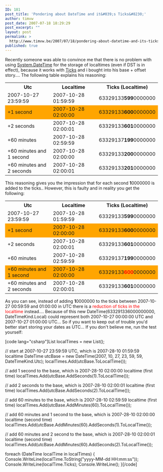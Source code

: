 ```yaml
---
ID: 181
post_title: 'Pondering about DateTime and it&#039;s Ticks&#8230;'
author: timvw
post_date: 2007-07-18 18:29:29
post_excerpt: ""
layout: post
permalink: >
  http://www.timvw.be/2007/07/18/pondering-about-datetime-and-its-ticks/
published: true
---
```

<p>Recently someone was able to convince me that there is no problem with using <a href="http://msdn2.microsoft.com/en-us/library/System.Datetime.aspx">System.DateTime</a> for the storage of localtimes (even if DST is in effect), because it works with <a href="http://msdn2.microsoft.com/en-us/library/system.datetime.ticks.aspx">Ticks</a> and i bought into his base + offset story.... The following table explains his reasoning:</p>
<table width="100%">
 <tr>
 <th style="width: 33%">Utc</th>
  <th style="width: 33%">Localtime</th>
  <th style="width: 33%">Ticks (Localtime)</th>
 </tr>
 <tr>
  <td>2007-10-27 23:59:59</td>
  <td>2007-10-28 01:59:59</td>
  <td>63329133<b>599</b>0000000</td>
 </tr>
 <tr style="background-color: orange">
  <td>+1 second</td>
  <td>2007-10-28 02:00:00</td>
  <td>63329133<b>600</b>0000000</td>
 </tr>
 <tr>
  <td>+2 seconds</td>
  <td>2007-10-28 02:00:01</td>
  <td>63329133<b>601</b>0000000</td>
 </tr>
 <tr>
  <td>+60 minutes</td>
  <td>2007-10-28 02:59:59</td>
  <td>63329137<b>199</b>0000000</td>
 </tr>
 <tr>
  <td>+60 minutes and 1 second</td>
  <td>2007-10-28 02:00:00</td>
  <td>63329133<b>200</b>0000000</td>
 </tr>
 <tr>
  <td>+60 minutes and 2 seconds</td>
  <td>2007-10-28 02:00:01</td>
  <td>63329133<b>201</b>0000000</td>
 </tr>
</table>
<p>This reasoning gives you the impression that for each second <b>1</b>0000000 is added to the ticks.. However, this is faulty and in reality you get the following:</p>
<table width="100%">
 <tr>
  <th style="width: 33%">Utc</th>
  <th style="width: 33%">Localtime</th>
  <th style="width: 33%">Ticks (Localtime)</th>
 </tr>
 <tr>
  <td>2007-10-27 23:59:59</td>
  <td>2007-10-28 01:59:59</td>
  <td>63329133<b>599</b>0000000</td>
 </tr>
 <tr style="background-color: orange">
  <td>+1 second</td>
  <td>2007-10-28 02:00:00</td>
  <td>63329133<b>600</b>0000000</td>
 </tr>
 <tr>
  <td>+2 seconds</td>
  <td>2007-10-28 02:00:01</td>
  <td>63329133<b>601</b>0000000</td>
 </tr>
 <tr>
  <td>+60 minutes</td>
  <td>2007-10-28 02:59:59</td>
  <td>63329137<b>199</b>0000000</td>
 </tr>
 <tr style="background-color: orange">
  <td>+60 minutes and 1 second</td>
  <td>2007-10-28 02:00:00</td>
  <td>63329133<span style="color: red"><b>600</b></span>0000000</td>
 </tr>
 <tr>
  <td>+60 minutes and 2 seconds</td>
  <td>2007-10-28 02:00:01</td>
  <td>63329133<b>601</b>0000000</td>
 </tr>
</table>
<p>As you can see, instead of adding <b>1</b>0000000 to the ticks between 2007-10-27 00:59:59 and 01:00:00 in UTC there is a <span style="color:red">reduction of ticks in the localtime</span> instead.... Because of this new DateTime(633291336000000000, DateTimeKind.Local) could represent both 2007-10-27 00:00:00 UTC and 2007-10-27 01:00:00 UTC... So if you want to keep out of trouble you'd better start storing your dates as UTC... If you don't believe me, run the test yourself:</p>
[code lang="csharp"]List<dateTime> localTimes = new List<dateTime>();

// start at 2007-10-27 23:59:59 UTC, which is 2007-28-10 01:59:59 localtime
DateTime utcBase = new DateTime(2007, 10, 27, 23, 59, 59, DateTimeKind.Utc);
localTimes.Add(utcBase.ToLocalTime());

// add 1 second to the base, which is 2007-28-10 02:00:00 localtime (first time)
localTimes.Add(utcBase.AddSeconds(1).ToLocalTime());

// add 2 seconds to the base, which is 2007-28-10 02:00:01 localtime (first time)
localTimes.Add(utcBase.AddSeconds(2).ToLocalTime());

// add 60 minutes to the base, which is 2007-28-10 02:59:59 localtime (first time)
localTimes.Add(utcBase.AddMinutes(60).ToLocalTime());

// add 60 minutes and 1 second to the base, which is 2007-28-10 02:00:00 localtime (second time)
localTimes.Add(utcBase.AddMinutes(60).AddSeconds(1).ToLocalTime());

// add 60 minutes and 2 second to the base, which is 2007-28-10 02:00:01 localtime (second time)
localTimes.Add(utcBase.AddMinutes(60).AddSeconds(2).ToLocalTime());

foreach (DateTime localTime in localTimes)
{
 Console.WriteLine(localTime.ToString("yyyy-MM-dd HH:mm:ss"));
 Console.WriteLine(localTime.Ticks);
 Console.WriteLine();
}[/code]